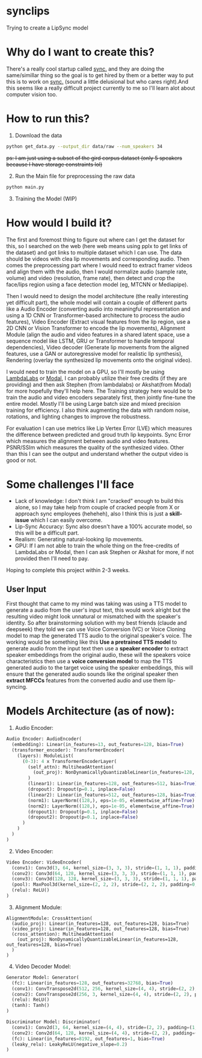 # synclips
Trying to create a LipSync model

# Why do I want to create this?

There's a really cool startup called [sync.](https://sync.so/) and they are doing the same/simillar thing so the goal is to get hired by them or a better way to put this is to work on [sync.](https://sync.so) (sound a little delusional but who cares right).And this seems like a really difficult project currently to me so I'll learn alot about computer vision too.

# How to run this?
1. Download the data
```bash
python get_data.py --output_dir data/raw --num_speakers 34
```
<s>ps: I am just using a subset of the gird corpus dataset (only 5 speakers because I have storage constraints lol)</s>

2. Run the Main file for preprocessing the raw data
```bash
python main.py
```
3. Training the Model (WIP)

# How would I build it?

The first and foremost thing to figure out where can I get the dataset for this, so I searched on the web (here web means using pplx to get links of the dataset) and got links to multiple dataset which I can use. The data should be videos with clea lip movements and corresponding audio. Then comes the preprocessing part where I would need to extract framer videos and align them with the audio, then I would normalize audio (sample rate, volume) and video (resolution, frame rate), then detect and crop the face/lips region using a face detection model (eg, MTCNN or Mediapipe).

Then I would need to design the model architecture (the really interesting yet difficult part), the whole model will contain a couple of different parts like a Audio Encoder (converting audio into meaningful representation and using a 1D CNN or Transformer-based architecture to process the audio features), Video Encoder (Extract visual features from the lip region, use a 2D CNN or Vision Transformer to encode the lip movements), Alignment Module (align the audio and video features in a shared latent space, use a sequence model like LSTM, GRU or Transformer to handle temporal dependencies), Video decoder (Generate lip movements from the aligned features, use a GAN or autoregressive model for realistic lip synthesis), Rendering (overlay the synthesized lip movements onto the original video).

I would need to train the model on a GPU, so I'll mostly be using [LambdaLabs](https://lambdalabs.com) or [Modal](https://modal.com/), I can probably utilize their free credits (if they are providing) and then ask Stephen (from lambdalabs) or Akshat(from Modal) for more hopefully they'll help here. The Training strategy here would be to train the audio and video encoders separately first, then jointly fine-tune the entire model. Mostly I'll be using Large batch size and mixed precision training for efficiency. I also think augmenting the data with random noise, rotations, and lighting changes to improve the robustness.

For evaluation I can use metrics like Lip Vertex Error (LVE) which measures the difference between predicted and groud truth lip keypoints. Sync Error which measures the alignment between audio and video features. PSNR/SSIm which measures the quality of the synthesized video. Other than this I can see the output and understand whether the output video is good or not.

# Some challenges I'll face

- Lack of knowledge: I don't think I am "cracked" enough to build this alone, so I may take help from couple of cracked people from X or approach sync employees (heheheh), also I think this is just a **skill-issue** which I can easily overcome.
- Lip-Sync Accuracy: Sync also doesn't have a 100% accurate model, so this will be a difficult part.
- Realism: Generating natural-looking lip movements.
- GPU: If I am not able to train the whole thing on the free-credits of LambdaLabs or Modal, then I can ask Stephen or Akshat for more, if not provided then I'll need to pay.

Hoping to complete this project within 2-3 weeks.

## User Input

First thought that came to my mind was taking was using a TTS model to generate a audio from the user's input text, this would work alright but the resulting video might look unnatural or mismatched with the speaker's identity. So after brainstorming solution with my best friends (claude and deepseek) they told we can use Voice Conversion (VC) or Voice Cloning model to map the generated TTS audio to the original speaker's voice. The working would be something like this **Use a pretrained TTS model** to generate audio from the input text then use a **speaker encoder** to extract speaker embeddings from the original audio, these will the speakers voice characteristics then use a **voice conversion model** to map the TTS generated audio to the target voice using the speaker embeddings, this will ensure that the generated audio sounds like the original speaker then **extract MFCCs** features from the converted audio and use them lip-syncing.

# Models Architecture (as of now):
1. Audio Encoder:
```python
Audio Encoder: AudioEncoder(
  (embedding): Linear(in_features=13, out_features=128, bias=True)
  (transformer_encoder): TransformerEncoder(
    (layers): ModuleList(
      (0-3): 4 x TransformerEncoderLayer(
        (self_attn): MultiheadAttention(
          (out_proj): NonDynamicallyQuantizableLinear(in_features=128, out_features=128, bias=True)
        )
        (linear1): Linear(in_features=128, out_features=512, bias=True)
        (dropout): Dropout(p=0.1, inplace=False)
        (linear2): Linear(in_features=512, out_features=128, bias=True)
        (norm1): LayerNorm((128,), eps=1e-05, elementwise_affine=True)
        (norm2): LayerNorm((128,), eps=1e-05, elementwise_affine=True)
        (dropout1): Dropout(p=0.1, inplace=False)
        (dropout2): Dropout(p=0.1, inplace=False)
      )
    )
  )
)
```

2. Video Encoder:
```python
Video Encoder: VideoEncoder(
  (conv1): Conv3d(3, 64, kernel_size=(3, 3, 3), stride=(1, 1, 1), padding=(1, 1, 1))
  (conv2): Conv3d(64, 128, kernel_size=(3, 3, 3), stride=(1, 1, 1), padding=(1, 1, 1))
  (conv3): Conv3d(128, 128, kernel_size=(3, 3, 3), stride=(1, 1, 1), padding=(1, 1, 1))
  (pool): MaxPool3d(kernel_size=(2, 2, 2), stride=(2, 2, 2), padding=0, dilation=1, ceil_mode=False)
  (relu): ReLU()
)
```

3. Alignment Module:
```pyhon
AlignmentModule: CrossAttention(
  (audio_proj): Linear(in_features=128, out_features=128, bias=True)
  (video_proj): Linear(in_features=128, out_features=128, bias=True)
  (cross_attention): MultiheadAttention(
    (out_proj): NonDynamicallyQuantizableLinear(in_features=128, out_features=128, bias=True)
  )
)
```

4. Video Decoder Model:
```python
Generator Model: Generator(
  (fc): Linear(in_features=128, out_features=32768, bias=True)
  (conv1): ConvTranspose2d(512, 256, kernel_size=(4, 4), stride=(2, 2), padding=(1, 1))
  (conv2): ConvTranspose2d(256, 3, kernel_size=(4, 4), stride=(2, 2), padding=(1, 1))
  (relu): ReLU()
  (tanh): Tanh()
)

Discriminator Model: Discriminator(
  (conv1): Conv2d(3, 64, kernel_size=(4, 4), stride=(2, 2), padding=(1, 1))
  (conv2): Conv2d(64, 128, kernel_size=(4, 4), stride=(2, 2), padding=(1, 1))
  (fc): Linear(in_features=8192, out_features=1, bias=True)
  (leaky_relu): LeakyReLU(negative_slope=0.2)
)
```
